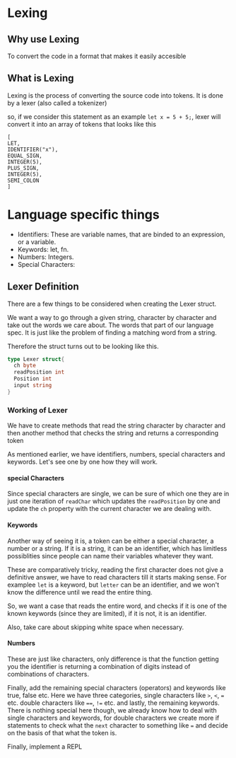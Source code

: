 # Lexing

## Why use Lexing

To convert the code in a format that makes it easily accesible

## What is Lexing

Lexing is the process of converting the source code into tokens. It is done by a lexer (also called a tokenizer)

so, if we consider this statement as an example
`let x = 5 + 5;`, lexer will convert it into an array of tokens that looks like this

```
[
LET,
IDENTIFIER("x"),
EQUAL_SIGN,
INTEGER(5),
PLUS_SIGN,
INTEGER(5),
SEMI_COLON
]
```

# Language specific things

- Identifiers: These are variable names, that are binded to an expression, or a variable.
- Keywords: let, fn.
- Numbers: Integers.
- Special Characters:

## Lexer Definition

There are a few things to be considered when creating the Lexer struct.

We want a way to go through a given string, character by character and take out the words we care about. The words that part of our language spec. It is just like the problem of finding a matching word from a string.

Therefore the struct turns out to be looking like this.

```go
type Lexer struct{
  ch byte
  readPosition int
  Position int
  input string
}
```

### Working of Lexer

We have to create methods that read the string character by character and then another method that checks the string and returns a corresponding token

As mentioned earlier, we have identifiers, numbers, special characters and keywords. Let's see one by one how they will work.

#### special Characters

Since special characters are single, we can be sure of which one they are in just one iteration of `readChar` which updates the `readPosition` by one and update the `ch` property with the current character we are dealing with.

#### Keywords

Another way of seeing it is, a token can be either a special character, a number or a string. If it is a string, it can be an identifier, which has limitless possiblities since people can name their variables whatever they want.

These are comparatively tricky, reading the first character does not give a definitive answer, we have to read characters till it starts making sense. For examplee `let` is a keyword, but `letter` can be an identifier, and we won't know the difference until we read the entire thing.

So, we want a case that reads the entire word, and checks if it is one of the known keywords (since they are limited), if it is not, it is an identifier.

Also, take care about skipping white space when necessary.

#### Numbers

These are just like characters, only difference is that the function getting you the identifier is returning a combination of digits instead of combinations of characters.

Finally, add the remaining special characters (operators) and keywords like true, false etc. Here we have three categories, single characters like `>`, `<`, `=` etc. double characters like `==`, `!=` etc. and lastly, the remaining keywords. There is nothing special here though, we already know how to deal with single characters and keywords, for double characters we create more if statements to check what the `next` character to something like `=` and decide on the basis of that what the token is.

Finally, implement a REPL

